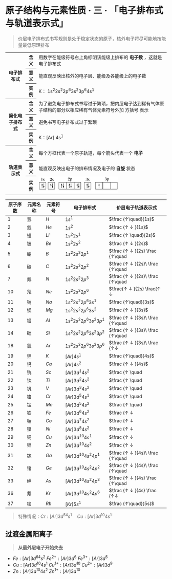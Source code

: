 # 原子结构与元素性质 · 三 · 「电子排布式与轨道表示式」

> 价层电子排布式书写规则是处于稳定状态的原子，核外电子将尽可能地按能量最低原理排布

<table>
    <tr>
        <th rowspan="3">电子排布式</th>
        <th>含义</th>
        <td>用数字在能级符号右上角标明该能级上排布的 <b>电子数</b> ，这就是电子排布式</td>
    </tr>
    <tr>
        <th>意义</th>
        <td>能直观反映出核外的电子层、能级及各能级上的电子数</td>
    </tr>
    <tr>
        <th>实例</th>
        <td>K： 1s<sup>2</sup>2s<sup>2</sup>2p<sup>6</sup>3s<sup>2</sup>3p<sup>6</sup>4s<sup>1</sup> </td>
    </tr>
    <tr>
        <th rowspan="3">简化电子排布式</th>
        <th>含义</th>
        <td>为了避免电子排布式书写过于繁琐，把内层电子达到稀有气体原子结构的部分以相应稀有气体元素符号外加 方括号 表示</td>
    </tr>
    <tr>
        <th>意义</th>
        <td>避免书写电子排布式过于繁琐</td>
    </tr>
    <tr>
        <th>实例</th>
        <td>K：[Ar] 4s<sup>1</sup> </td>
    </tr>
    <tr>
        <th rowspan="3">轨道表示式</th>
        <th>含义</th>
        <td>每个方框代表一个原子轨道，每个箭头代表一个 <b>电子</b> </td>
    </tr>
    <tr>
        <th>意义</th>
        <td>能直观反映出电子的排布情况及电子的 <b>自旋</b> 状态</td>
    </tr>
    <tr>
        <th>实例</th>
        <td><img src="images/3.31.png" height="50"></td>
    </tr>
</table>

| 原子序数 | 元素名称 | 元素符号 | 电子排布式                 | 价层电子轨道表示式               |
| -------- | -------- | -------- | -------------------------- | -------------------------------- |
| 1        | 氢       | $H$      | $1s^1$                     | $\frac {↑\quad}{1s}$             |
| 2        | 氦       | $He$     | $1s^2$                     | $\frac {↑ ↓ }{1s}$               |
| 3        | 锂       | $Li$     | $1s^2 2s^1$                | $\frac {↑ \quad}{2s}$            |
| 4        | 铍       | $Be$     | $1s^2 2s^2$                | $\frac {↑ ↓ }{2s}$               |
| 5        | 硼       | $B$      | $1s^2 2s^2 2p^1$           | $\frac {↑ ↓ }{2s} \frac {↑\quad  | \quad   | \quad}{2p}$   |
| 6        | 碳       | $C$      | $1s^2 2s^2 2p^2$           | $\frac {↑ ↓ }{2s}\ \frac {↑\quad | ↑\quad  | \quad}{2p}$   |
| 7        | 氮       | $N$      | $1s^2 2s^2 2p^3$           | $\frac {↑ ↓ }{2s}\ \frac {↑\quad | ↑\quad  | ↑\quad}{2p}$  |
| 10       | 氖       | $Ne$     | $1s^2 2s^2 2p^6$           | $\frac{↑ ↓ }{2s} \frac{↑ ↓       | ↑ ↓     | ↑ ↓ }{2p}$    |
| 11       | 钠       | $Na$     | $1s^2 2s^2 2p^6 3s^1$      | $\frac {↑\quad}{3s}$             |
| 12       | 镁       | $Mg$     | $1s^2 2s^2 2p^6 3s^2$      | $\frac {↑ ↓ }{3s}$               |
| 13       | 铝       | $Al$     | $1s^2 2s^2 2p^6 3s^2 3p^1$ | $\frac {↑ ↓ }{3s}\ \frac {↑\quad | \quad   | \quad}{3p}$   |
| 14       | 硅       | $Si$     | $1s^2 2s^2 2p^6 3s^2 3p^2$ | $\frac {↑ ↓ }{3s}\ \frac {↑\quad | ↑\quad  | \quad}{3p}$   |
| 18       | 氩       | $Ar$     | $1s^2 2s^2 2p^6 3s^2 3p^6$ | $\frac {↑ ↓ }{3s}\ \frac {↑↓     | ↑↓      | ↑↓}{3p}$      |
| 19       | 钾       | $K$      | $[Ar] 4s^1$                | $\frac {↑\quad}{4s}$             |
| 20       | 钙       | $Ca$     | $[Ar] 4s^2$                | $\frac {↑ ↓ }{4s}$               |
| 21       | 钪       | $Sc$     | $[Ar] 3d^1 4s^2$           | $\frac {↑ \quad                  | \quad   | \quad         | \quad  | \quad}{3d} \frac {↑ ↓ }{4s}$     |
| 22       | 钛       | $Ti$     | $[Ar] 3d^2 4s^2$           | $\frac {↑ \quad                  | ↑ \quad | \quad         | \quad  | \quad}{3d} \frac {↑ ↓ }{4s}$     |
| 23       | 钒       | $V$      | $[Ar] 3d^3 4s^2$           | $\frac {↑ \quad                  | ↑ \quad | ↑\quad        | \quad  | \quad}{3d} \frac {↑ ↓ }{4s}$     |
| 24       | 铬       | $Cr$     | $[Ar] 3d^5 4s^1$           | $\frac {↑ \quad                  | ↑ \quad | ↑\quad        | ↑\quad | ↑\quad}{3d} \frac {↑ \quad}{4s}$ |
| 25       | 锰       | $Mn$     | $[Ar] 3d^5 4s^2$           | $\frac {↑ \quad                  | ↑ \quad | ↑\quad        | ↑\quad | ↑\quad}{3d} \frac {↑ ↓}{4s}$     |
| 26       | 铁       | $Fe$     | $[Ar] 3d^6 4s^2$           | $\frac {↑ ↓                      | ↑ \quad | ↑\quad        | ↑\quad | ↑\quad}{3d} \frac {↑ ↓}{4s}$     |
| 27       | 钴       | $Co$     | $[Ar] 3d^7 4s^2$           | $\frac {↑ ↓                      | ↑ ↓     | ↑\quad        | ↑\quad | ↑\quad}{3d} \frac {↑ ↓}{4s}$     |
| 28       | 镍       | $Ni$     | $[Ar] 3d^8 4s^2$           | $\frac {↑ ↓                      | ↑↓      | ↑↓            | ↑\quad | ↑\quad}{3d} \frac {↑ ↓}{4s}$     |
| 29       | 铜       | $Cu$     | $[Ar] 3d^{10} 4s^1$        | $\frac {↑ ↓                      | ↑ ↓     | ↑↓            | ↑↓     | ↑↓}{3d} \frac {↑ \quad}{4s}$     |
| 30       | 锌       | $Zn$     | $[Ar] 3d^{10} 4s^2$        | $\frac {↑ ↓                      | ↑ ↓     | ↑ ↓           | ↑ ↓    | ↑ ↓ }{3d} \frac {↑ ↓ }{4s}$      |
| 31       | 镓       | $Ga$     | $[Ar] 3d^{10} 4s^2 4p^1$   | $\frac {↑ ↓ }{4s}\ \frac {↑\quad | \quad   | \quad}{4p}$   |
| 32       | 锗       | $Ge$     | $[Ar] 3d^{10} 4s^2 4p^2$   | $\frac {↑ ↓ }{4s}\ \frac {↑\quad | ↑\quad  | \quad}{4p}$   |
| 33       | 砷       | $As$     | $[Ar] 3d^{10} 4s^2 4p^3$   | $\frac {↑ ↓ }{4s} \frac {↑\quad  | ↑\quad  | ↑\quad }{4p}$ |
| 36       | 氪       | $Kr$     | $[Ar] 3d^{10} 4s^2 4p^6$   | $\frac {↑ ↓ }{4s} \frac {↑↓      | ↑↓      | ↑↓ }{4p}$     |
| 37       | 铷       | $Rb$     | $[Kr] 5s^1$                | $\frac {↑\quad}{5s}$             |


> 特殊情况：$Cr:[Ar]3d^54s^1\quad Cu: [Ar]3d^{10}4s^1$

## 过渡金属阳离子

> **从最外层电子开始失去**

- $Fe:[Ar]3d^64s^2$
  $Fe^{2+}:[Ar]3d^6$
  $Fe^{3+}:[Ar]3d^5$
- $Cu:[Ar]3d^{10}4s^1$
  $Cu^{1+}:[Ar]3d^{10}$
  $Cu^{2+}:[Ar]3d^9$
- $Zn:[Ar]3d^{10}4s^2$
  $Zn^{1+}:[Ar]3d^{10}$